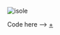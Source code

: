![isole](https://user-images.githubusercontent.com/79698172/119941514-9b7c3c80-bf88-11eb-9cd0-32efbe4c4f02.jpg)

Code here --> [+](https://editor.p5js.org/Alessia97/full/cKEWd3LEn)

